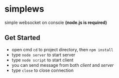 # simplews
simple websocket on console **(node.js is required)**
## Get Started
- open cmd `cd` to project directory, then `npm install`
- type `node server` to start server
- type `node script` to start client
- you can send message from both *client* and *server*
- type `close` to close connection
